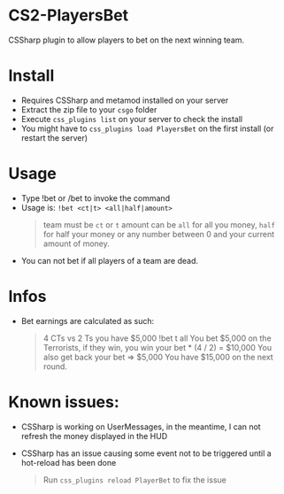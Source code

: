 # CS2-PlayersBet
CSSharp plugin to allow players to bet on the next winning team.

# Install
- Requires CSSharp and metamod installed on your server
- Extract the zip file to your `csgo` folder
- Execute `css_plugins list` on your server to check the install
- You might have to `css_plugins load PlayersBet` on the first install (or restart the server)

# Usage
- Type !bet or /bet to invoke the command
- Usage is: `!bet <ct|t> <all|half|amount>`
  > team must be `ct` or `t`
  > amount can be `all` for all you money, `half` for half your money or any number between 0 and your current amount of money.
- You can not bet if all players of a team are dead.

# Infos
- Bet earnings are calculated as such:
  > 4 CTs vs 2 Ts
  > you have $5,000
  > !bet t all
  > You bet $5,000 on the Terrorists, if they win, you win your bet * (4 / 2) = $10,000
  > You also get back your bet => $5,000
  > You have $15,000 on the next round.

# Known issues:
- CSSharp is working on UserMessages, in the meantime, I can not refresh the money displayed in the HUD
  
- CSSharp has an issue causing some event not to be triggered until a hot-reload has been done
  > Run `css_plugins reload PlayerBet` to fix the issue
